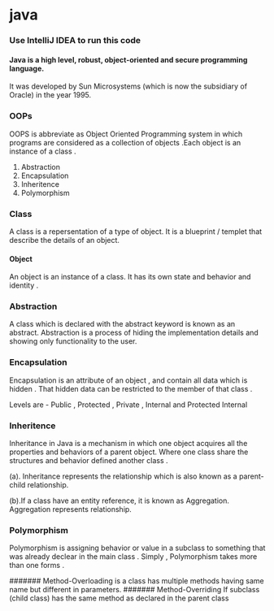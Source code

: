 # java
### Use IntelliJ IDEA to run this code
#### Java is a high level, robust, object-oriented and secure programming language.
It was developed by Sun Microsystems (which is now the subsidiary of Oracle) in the year 1995.


### OOPs
OOPS is abbreviate as Object Oriented Programming system in which programs are considered as a collection of objects .Each object is an instance of a class .

1. Abstraction 
2. Encapsulation
3. Inheritence 
4. Polymorphism 

### Class 
A class is a repersentation of a type of object. It is a blueprint / templet that describe the details of an object. 

#### Object 
An object is an instance of a class. It has its own state and behavior and identity .

### Abstraction
A class which is declared with the abstract keyword is known as an abstract. 
Abstraction is a process of hiding the implementation details and showing only functionality to the user.

### Encapsulation
Encapsulation is an attribute of an object , and contain all data which is hidden . That hidden data can be restricted to the member of that class .

Levels are - Public , Protected , Private , Internal and Protected Internal 

### Inheritence
Inheritance in Java is a mechanism in which one object acquires all the properties and behaviors of a parent object.
Where one class share the structures and behavior defined another class . 
 
(a). Inheritance represents the <IS-A> relationship which is also known as a parent-child relationship.

(b).If a class have an entity reference, it is known as Aggregation. Aggregation represents <HAS-A> relationship.


### Polymorphism 
Polymorphism  is assigning behavior or value in a subclass to something that was already declear in the main class . Simply , Polymorphism takes more than one forms .

####### Method-Overloading is a class has multiple methods having same name but different in parameters.
####### Method-Overriding  If subclass (child class) has the same method as declared in the parent class


